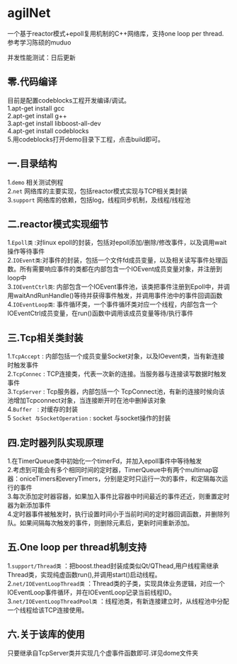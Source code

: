 # agilNet
一个基于reactor模式+epoll复用机制的C++网络库，支持one loop per thread.  参考学习陈硕的muduo<br>

并发性能测试：日后更新<br>

## 零.代码编译
目前是配置codeblocks工程开发编译/调试。<br>
1.apt-get install gcc<br>
2.apt-get install g++<br>
3.apt-get install libboost-all-dev<br>
4.apt-get install codeblocks<br>
5.用codeblocks打开demo目录下工程，点击build即可。<br>

## 一.目录结构
1.`demo` 相关测试例程 <br>
2.`net` 网络库的主要实现，包括reactor模式实现与TCP相关类封装<br>
3.`support` 网络库的依赖，包括log，线程同步机制，及线程/线程池<br>


## 二.reactor模式实现细节  
1.`Epoll类`  :对linux epoll的封装，包括对epoll添加/删除/修改事件，以及调用wait操作等待事件<br>
2.`IOEvent类`:对事件的封装，包括一个文件fd成员变量，以及相关读写事件处理函数。所有需要响应事件的类都在内部包含一个IOEvent成员变量对象，并注册到loop中<br>
3.`IOEventCtrl类`: 内部包含一个IOEvent事件池，该类把事件注册到Epoll中，并调用waitAndRunHandle()等待并获得事件触发，并调用事件池中的事件回调函数<br>
4.`IOEventLoop类`: 事件循环类，一个事件循环类对应一个线程，内部包含一个IOEventCtrl成员变量，在run()函数中调用该成员变量等待/执行事件<br>


## 三.Tcp相关类封装
1.`TcpAccept` : 内部包括一个成员变量Socket对象，以及IOevent类，当有新连接时触发事件<br>
2.`TcpConnec` : TCP连接类，代表一次新的连接。当服务器与连接读写数据时触发事件<br>
3.`TcpServer` : Tcp服务器，内部包括一个 TcpConnect池，有新的连接时候向该池增加Tcpconnect对象，当连接断开时在池中删掉该对象<br>
4.`Buffer`    : 对缓存的封装<br>
5 `Socket 与SocketOperation` : socket 与socket操作的封装<br>


## 四.定时器列队实现原理
1.在TimerQueue类中初始化一个timerFd，并加入epoll事件中等待触发<br>
2.考虑到可能会有多个相同时间的定时器，TimerQueue中有两个multimap容器：oniceTimers和everyTimers，分别是定时只运行一次的事件，和定隔每次运行的事件<br>
3.每次添加定时器容器，如果加入事件比容器中时间最近的事件还近，则重置定时器为新添加事件<br>
4.定时器事件被触发时，执行设置时间小于当前时间的定时器回调函数，并删除列队。如果间隔每次触发的事件，则删除元素后，更新时间重新添加。<br>


## 五.One loop per thread机制支持
1.`support/Thread类`  ：把boost.thead封装成类似Qt/QThead,用户线程需继承Thread类，实现纯虚函数run(),并调用start()启动线程。<br>
2.`net/IOEventLoopThread类`  ：Thread类的子类，实现具体业务逻辑，对应一个IOEventLoop事件循环，并在IOEventLoop记录当前线程ID。<br>
3.`net/IOEventLoopThreadPool类`  ：线程池类，有新连接建立时，从线程池中分配一个线程给该TCP连接使用。<br>

## 六.关于该库的使用
只要继承自TcpServer类并实现几个虚事件函数即可.详见dome文件夹<br>
